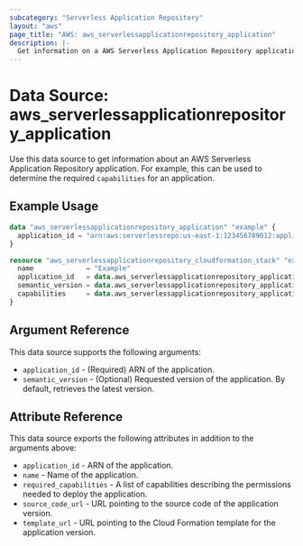 ```yaml
---
subcategory: "Serverless Application Repository"
layout: "aws"
page_title: "AWS: aws_serverlessapplicationrepository_application"
description: |-
  Get information on a AWS Serverless Application Repository application
---
```


# Data Source: aws_serverlessapplicationrepository_application

Use this data source to get information about an AWS Serverless Application Repository application. For example, this can be used to determine the required `capabilities` for an application.

## Example Usage

```terraform
data "aws_serverlessapplicationrepository_application" "example" {
  application_id = "arn:aws:serverlessrepo:us-east-1:123456789012:applications/ExampleApplication"
}

resource "aws_serverlessapplicationrepository_cloudformation_stack" "example" {
  name             = "Example"
  application_id   = data.aws_serverlessapplicationrepository_application.example.application_id
  semantic_version = data.aws_serverlessapplicationrepository_application.example.semantic_version
  capabilities     = data.aws_serverlessapplicationrepository_application.example.required_capabilities
}
```

## Argument Reference

This data source supports the following arguments:

* `application_id` - (Required) ARN of the application.
* `semantic_version` - (Optional) Requested version of the application. By default, retrieves the latest version.

## Attribute Reference

This data source exports the following attributes in addition to the arguments above:

* `application_id` - ARN of the application.
* `name` - Name of the application.
* `required_capabilities` - A list of capabilities describing the permissions needed to deploy the application.
* `source_code_url` - URL pointing to the source code of the application version.
* `template_url` - URL pointing to the Cloud Formation template for the application version.
